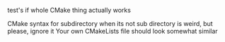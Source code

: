 test's if whole CMake thing actually works

CMake syntax for subdirectory when its not sub directory is weird, but please, ignore it
Your own CMakeLists file should look somewhat similar
